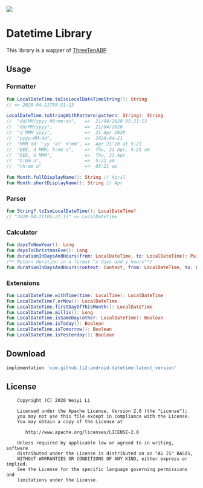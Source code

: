 [![](https://jitpack.io/v/li2/android-datetime.svg)](https://jitpack.io/#li2/android-datetime)


#  Datetime Library

This library is a wapper of [ThreeTenABP](https://github.com/JakeWharton/ThreeTenABP)


## Usage

### Formatter

```kotlin
fun LocalDateTime.toIsoLocalDateTimeString(): String
// => 2020-04-21T05:21:13

LocalDateTime.toStringWithPattern(pattern: String): String
//  "dd/MM/yyyy HH:mm:ss",   =>  21/04/2020 05:21:13
//  "dd/MM/yyyy",            =>  21/04/2020
//  "d MMM yyyy",            =>  21 Apr 2020
//  "yyyy-MM-dd",            =>  2020-04-21
//  "MMM dd'`'yy 'at' H:mm", =>  Apr 21'20 at 5:21
//  "EEE, d MMM, h:mm a",    =>  Thu, 21 Apr, 5:21 am
//  "EEE, d MMM",            =>  Thu, 21 Apr
//  "h:mm a",                =>  5:21 am
//  "hh:mm a"                =>  05:21 am

fun Month.fullDisplayName(): String // April
fun Month.shortDisplayName(): String // Apr
```

### Parser

```kotlin
fun String?.toIsoLocalDateTime(): LocalDateTime?
// "2020-04-21T05:21:13" => LocalDateTime
```

### Calculator

```kotlin
fun daysToNewYear(): Long
fun daysToChristmasEve(): Long
fun durationInDaysAndHours(from: LocalDateTime, to: LocalDateTime): Pair<Int, Int>
/** Return duration in a format "x days and y hours"*/
fun durationInDaysAndHours(context: Context, from: LocalDateTime, to: LocalDateTime): String
```

### Extensions

```kotlin
fun LocalDateTime.withTime(time: LocalTime): LocalDateTime
fun LocalDateTime?.orNow(): LocalDateTime
fun LocalDateTime.firstDayOfThisMonth(): LocalDateTime
fun LocalDateTime.millis(): Long
fun LocalDateTime.isSameDay(other: LocalDateTime): Boolean
fun LocalDateTime.isToday(): Boolean
fun LocalDateTime.isTomorrow(): Boolean
fun LocalDateTime.isYesterday(): Boolean
```


## Download

```gradle
implementation 'com.github.li2:android-datetime:latest_version'
```


## License

```
    Copyright (C) 2020 Weiyi Li

    Licensed under the Apache License, Version 2.0 (the "License");
    you may not use this file except in compliance with the License.
    You may obtain a copy of the License at

       http://www.apache.org/licenses/LICENSE-2.0

    Unless required by applicable law or agreed to in writing, software
    distributed under the License is distributed on an "AS IS" BASIS,
    WITHOUT WARRANTIES OR CONDITIONS OF ANY KIND, either express or implied.
    See the License for the specific language governing permissions and
    limitations under the License.
```
